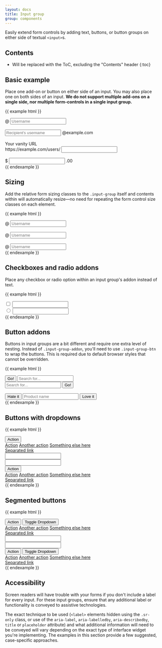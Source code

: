 ```yaml
---
layout: docs
title: Input group
group: components
---
```


Easily extend form controls by adding text, buttons, or button groups on either side of textual `<input>`s.

## Contents

* Will be replaced with the ToC, excluding the "Contents" header
{:toc}

## Basic example

Place one add-on or button on either side of an input. You may also place one on both sides of an input. **We do not support multiple add-ons on a single side, nor multiple form-controls in a single input group.**

{{ example html }}
<div class="input-group">
  <span class="input-group-addon" id="basic-addon1">@</span>
  <input type="text" class="form-control" placeholder="Username" aria-describedby="basic-addon1">
</div>
<br>
<div class="input-group">
  <input type="text" class="form-control" placeholder="Recipient's username" aria-describedby="basic-addon2">
  <span class="input-group-addon" id="basic-addon2">@example.com</span>
</div>
<br>
<label for="basic-url">Your vanity URL</label>
<div class="input-group">
  <span class="input-group-addon" id="basic-addon3">https://example.com/users/</span>
  <input type="text" class="form-control" id="basic-url" aria-describedby="basic-addon3">
</div>
<br>
<div class="input-group">
  <span class="input-group-addon">$</span>
  <input type="text" class="form-control" aria-label="Amount (to the nearest dollar)">
  <span class="input-group-addon">.00</span>
</div>
{{ endexample }}

## Sizing

Add the relative form sizing classes to the `.input-group` itself and contents within will automatically resize—no need for repeating the form control size classes on each element.

{{ example html }}
<div class="input-group input-group-lg">
  <span class="input-group-addon" id="sizing-addon1">@</span>
  <input type="text" class="form-control" placeholder="Username" aria-describedby="sizing-addon1">
</div>
<br>
<div class="input-group">
  <span class="input-group-addon" id="sizing-addon2">@</span>
  <input type="text" class="form-control" placeholder="Username" aria-describedby="sizing-addon2">
</div>
<br>
<div class="input-group input-group-sm">
  <span class="input-group-addon" id="sizing-addon3">@</span>
  <input type="text" class="form-control" placeholder="Username" aria-describedby="sizing-addon3">
</div>
{{ endexample }}

## Checkboxes and radio addons

Place any checkbox or radio option within an input group's addon instead of text.

{{ example html }}
<div class="row">
  <div class="col-lg-6">
    <div class="input-group">
      <span class="input-group-addon">
        <input type="checkbox" aria-label="Checkbox for following text input">
      </span>
      <input type="text" class="form-control" aria-label="Text input with checkbox">
    </div>
  </div>
  <div class="col-lg-6">
    <div class="input-group">
      <span class="input-group-addon">
        <input type="radio" aria-label="Radio button for following text input">
      </span>
      <input type="text" class="form-control" aria-label="Text input with radio button">
    </div>
  </div>
</div>
{{ endexample }}

## Button addons

Buttons in input groups are a bit different and require one extra level of nesting. Instead of `.input-group-addon`, you'll need to use `.input-group-btn` to wrap the buttons. This is required due to default browser styles that cannot be overridden.

{{ example html }}
<div class="row">
  <div class="col-lg-6">
    <div class="input-group">
      <span class="input-group-btn">
        <button class="btn btn-secondary" type="button">Go!</button>
      </span>
      <input type="text" class="form-control" placeholder="Search for...">
    </div>
  </div>
  <div class="col-lg-6">
    <div class="input-group">
      <input type="text" class="form-control" placeholder="Search for...">
      <span class="input-group-btn">
        <button class="btn btn-secondary" type="button">Go!</button>
      </span>
    </div>
  </div>
</div>
<br>
<div class="row">
  <div class="col-lg-offset-3 col-lg-6">
    <div class="input-group">
      <span class="input-group-btn">
        <button class="btn btn-secondary" type="button">Hate it</button>
      </span>
      <input type="text" class="form-control" placeholder="Product name">
      <span class="input-group-btn">
        <button class="btn btn-secondary" type="button">Love it</button>
      </span>
    </div>
  </div>
</div>
{{ endexample }}

## Buttons with dropdowns

{{ example html }}
<div class="row">
  <div class="col-lg-6">
    <div class="input-group">
      <div class="input-group-btn">
        <button type="button" class="btn btn-secondary dropdown-toggle" data-toggle="dropdown" aria-haspopup="true" aria-expanded="false">
          Action
        </button>
        <div class="dropdown-menu">
          <a class="dropdown-item" href="#">Action</a>
          <a class="dropdown-item" href="#">Another action</a>
          <a class="dropdown-item" href="#">Something else here</a>
          <div role="separator" class="dropdown-divider"></div>
          <a class="dropdown-item" href="#">Separated link</a>
        </div>
      </div>
      <input type="text" class="form-control" aria-label="Text input with dropdown button">
    </div>
  </div>
  <div class="col-lg-6">
    <div class="input-group">
      <input type="text" class="form-control" aria-label="Text input with dropdown button">
      <div class="input-group-btn">
        <button type="button" class="btn btn-secondary dropdown-toggle" data-toggle="dropdown" aria-haspopup="true" aria-expanded="false">
          Action
        </button>
        <div class="dropdown-menu dropdown-menu-right">
          <a class="dropdown-item" href="#">Action</a>
          <a class="dropdown-item" href="#">Another action</a>
          <a class="dropdown-item" href="#">Something else here</a>
          <div role="separator" class="dropdown-divider"></div>
          <a class="dropdown-item" href="#">Separated link</a>
        </div>
      </div>
    </div>
  </div>
</div>
{{ endexample }}

## Segmented buttons

{{ example html }}
<div class="row">
  <div class="col-lg-6">
    <div class="input-group">
      <div class="input-group-btn">
        <button type="button" class="btn btn-secondary">Action</button>
        <button type="button" class="btn btn-secondary dropdown-toggle" data-toggle="dropdown" aria-haspopup="true" aria-expanded="false">
          <span class="sr-only">Toggle Dropdown</span>
        </button>
        <div class="dropdown-menu">
          <a class="dropdown-item" href="#">Action</a>
          <a class="dropdown-item" href="#">Another action</a>
          <a class="dropdown-item" href="#">Something else here</a>
          <div role="separator" class="dropdown-divider"></div>
          <a class="dropdown-item" href="#">Separated link</a>
        </div>
      </div>
      <input type="text" class="form-control" aria-label="Text input with segmented button dropdown">
    </div>
  </div>
  <div class="col-lg-6">
    <div class="input-group">
      <input type="text" class="form-control" aria-label="Text input with segmented button dropdown">
      <div class="input-group-btn">
        <button type="button" class="btn btn-secondary">Action</button>
        <button type="button" class="btn btn-secondary dropdown-toggle" data-toggle="dropdown" aria-haspopup="true" aria-expanded="false">
          <span class="sr-only">Toggle Dropdown</span>
        </button>
        <div class="dropdown-menu dropdown-menu-right">
          <a class="dropdown-item" href="#">Action</a>
          <a class="dropdown-item" href="#">Another action</a>
          <a class="dropdown-item" href="#">Something else here</a>
          <div role="separator" class="dropdown-divider"></div>
          <a class="dropdown-item" href="#">Separated link</a>
        </div>
      </div>
    </div>
  </div>
</div>
{{ endexample }}

## Accessibility

Screen readers will have trouble with your forms if you don't include a label for every input. For these input groups, ensure that any additional label or functionality is conveyed to assistive technologies.

The exact technique to be used (`<label>` elements hidden using the `.sr-only` class, or use of the `aria-label`, `aria-labelledby`, `aria-describedby`, `title` or `placeholder` attribute) and what additional information will need to be conveyed will vary depending on the exact type of interface widget you're implementing. The examples in this section provide a few suggested, case-specific approaches.
